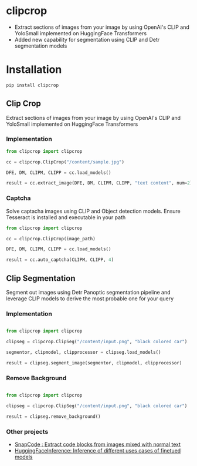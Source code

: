 # clipcrop
- Extract sections of images from your image by using OpenAI's CLIP and YoloSmall implemented on HuggingFace Transformers
- Added new capability for segmentation using CLIP and Detr segmentation models

# Installation
```python
pip install clipcrop
```

## Clip Crop

Extract sections of images from your image by using OpenAI's CLIP and YoloSmall implemented on HuggingFace Transformers 

### Implementation

```python
from clipcrop import clipcrop

cc = clipcrop.ClipCrop("/content/sample.jpg")

DFE, DM, CLIPM, CLIPP = cc.load_models()

result = cc.extract_image(DFE, DM, CLIPM, CLIPP, "text content", num=2)

```

<!-- 
### Result

<p style="font-style: italic;">clipcrop = ClipCrop("/content/nm.jpg", "woman in white frock")</p>
<p float="left">
<img src="/nm.jpg" width="600" height="350">
<img src="/clipcrop.jpeg" width="150" height="300">
</p>

<br>

<p style="font-style: italic;">cc = ClipCrop('/content/rd.jpg', 'woman walking', 2)</p>
<p float="left">
<img src="/rd.jpg" width="600" height="350">
<img src="/rmc.jpeg" width="150" height="300">
</p> -->

### Captcha
Solve captacha images using CLIP and Object detection models. Ensure Tesseract is installed and executable in your path

```python
from clipcrop import clipcrop

cc = clipcrop.ClipCrop(image_path)

DFE, DM, CLIPM, CLIPP = cc.load_models()

result = cc.auto_captcha(CLIPM, CLIPP, 4)

```

## Clip Segmentation

Segment out images using Detr Panoptic segmentation pipeline and leverage CLIP models to derive the most probable one for your query

### Implementation

```python

from clipcrop import clipcrop

clipseg = clipcrop.ClipSeg("/content/input.png", "black colored car")

segmentor, clipmodel, clipprocessor = clipseg.load_models()

result = clipseg.segment_image(segmentor, clipmodel, clipprocessor)

```

### Remove Background
```python

from clipcrop import clipcrop

clipseg = clipcrop.ClipSeg("/content/input.png", "black colored car")

result = clipseg.remove_background()

```

### Other projects
- [SnapCode : Extract code blocks from images mixed with normal text](https://github.com/Vishnunkumar/snapcode)
- [HuggingFaceInference: Inference of different uses cases of finetued models](https://github.com/Vishnunkumar/huggingfaceinference)
